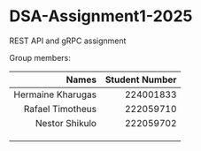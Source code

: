 # DSA-Assignment1-2025
REST API and gRPC assignment 

Group members:
 
|      Names       | Student Number|
| ----------------:|--------------:|
| Hermaine Kharugas| 224001833     |
| Rafael Timotheus | 222059710     |
| Nestor Shikulo   | 222059702     |
|                  |               |
|                  |               |
|                  |               |

